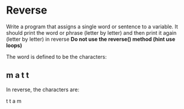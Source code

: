 # Reverse

Write a program that assigns a single word or sentence to a variable. It should print the word or phrase (letter by letter) and then print it again (letter by letter) in reverse **Do not use the reverse() method (hint use loops)**

The word is defined to be the characters:

m
a
t
t
--------------------------

In reverse, the characters are:

t
t
a
m